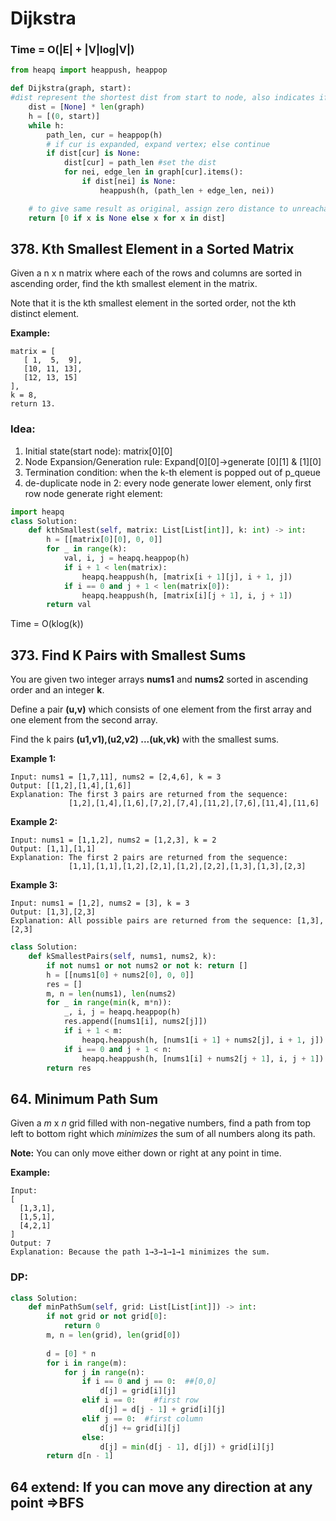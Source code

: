 # Dijkstra

### Time = O\(\|E\| + \|V\|log\|V\|\)

```python
from heapq import heappush, heappop

def Dijkstra(graph, start):
#dist represent the shortest dist from start to node, also indicates if node is expanded
    dist = [None] * len(graph) 
    h = [(0, start)]
    while h:
        path_len, cur = heappop(h)
        # if cur is expanded, expand vertex; else continue
        if dist[cur] is None: 
            dist[cur] = path_len #set the dist
            for nei, edge_len in graph[cur].items():
                if dist[nei] is None:
                    heappush(h, (path_len + edge_len, nei))

    # to give same result as original, assign zero distance to unreachable vertices             
    return [0 if x is None else x for x in dist] 
```

## 378. Kth Smallest Element in a Sorted Matrix

Given a n x n matrix where each of the rows and columns are sorted in ascending order, find the kth smallest element in the matrix.

Note that it is the kth smallest element in the sorted order, not the kth distinct element.

**Example:**

```text
matrix = [
   [ 1,  5,  9],
   [10, 11, 13],
   [12, 13, 15]
],
k = 8,
return 13.
```

### Idea:

1. Initial state\(start node\):  matrix\[0\]\[0\]
2. Node Expansion/Generation rule:  Expand\[0\]\[0\]-&gt;generate \[0\]\[1\] & \[1\]\[0\]
3. Termination condition:  when the k-th element is popped out of p\_queue
4. de-duplicate node in 2:  every node generate lower element, only first row node generate right element:

```python
import heapq
class Solution:
    def kthSmallest(self, matrix: List[List[int]], k: int) -> int:
        h = [[matrix[0][0], 0, 0]]
        for _ in range(k):
            val, i, j = heapq.heappop(h)
            if i + 1 < len(matrix):   
                heapq.heappush(h, [matrix[i + 1][j], i + 1, j])
            if i == 0 and j + 1 < len(matrix[0]): 
                heapq.heappush(h, [matrix[i][j + 1], i, j + 1])
        return val
```

Time = O\(klog\(k\)\)

## 373. Find K Pairs with Smallest Sums

You are given two integer arrays **nums1** and **nums2** sorted in ascending order and an integer **k**.

Define a pair **\(u,v\)** which consists of one element from the first array and one element from the second array.

Find the k pairs **\(u1,v1\),\(u2,v2\) ...\(uk,vk\)** with the smallest sums.

**Example 1:**

```text
Input: nums1 = [1,7,11], nums2 = [2,4,6], k = 3
Output: [[1,2],[1,4],[1,6]] 
Explanation: The first 3 pairs are returned from the sequence: 
             [1,2],[1,4],[1,6],[7,2],[7,4],[11,2],[7,6],[11,4],[11,6]
```

**Example 2:**

```text
Input: nums1 = [1,1,2], nums2 = [1,2,3], k = 2
Output: [1,1],[1,1]
Explanation: The first 2 pairs are returned from the sequence: 
             [1,1],[1,1],[1,2],[2,1],[1,2],[2,2],[1,3],[1,3],[2,3]
```

**Example 3:**

```text
Input: nums1 = [1,2], nums2 = [3], k = 3
Output: [1,3],[2,3]
Explanation: All possible pairs are returned from the sequence: [1,3],[2,3]
```

```python
class Solution:
    def kSmallestPairs(self, nums1, nums2, k):
        if not nums1 or not nums2 or not k: return []
        h = [[nums1[0] + nums2[0], 0, 0]]
        res = []
        m, n = len(nums1), len(nums2)
        for _ in range(min(k, m*n)):
            _, i, j = heapq.heappop(h)
            res.append([nums1[i], nums2[j]])
            if i + 1 < m:
                heapq.heappush(h, [nums1[i + 1] + nums2[j], i + 1, j])
            if i == 0 and j + 1 < n:
                heapq.heappush(h, [nums1[i] + nums2[j + 1], i, j + 1])
        return res
```

## 64. Minimum Path Sum

Given a _m_ x _n_ grid filled with non-negative numbers, find a path from top left to bottom right which _minimizes_ the sum of all numbers along its path.

**Note:** You can only move either down or right at any point in time.

**Example:**

```text
Input:
[
  [1,3,1],
  [1,5,1],
  [4,2,1]
]
Output: 7
Explanation: Because the path 1→3→1→1→1 minimizes the sum.
```

### DP:

```python
class Solution:
    def minPathSum(self, grid: List[List[int]]) -> int:
        if not grid or not grid[0]:
            return 0
        m, n = len(grid), len(grid[0])
        
        d = [0] * n
        for i in range(m):
            for j in range(n):
                if i == 0 and j == 0:  ##[0,0]
                    d[j] = grid[i][j]
                elif i == 0:    #first row
                    d[j] = d[j - 1] + grid[i][j]
                elif j == 0:  #first column
                    d[j] += grid[i][j]
                else:
                    d[j] = min(d[j - 1], d[j]) + grid[i][j]            
        return d[n - 1]  
```

## 64 extend: If you can move any direction at any point =&gt;BFS

